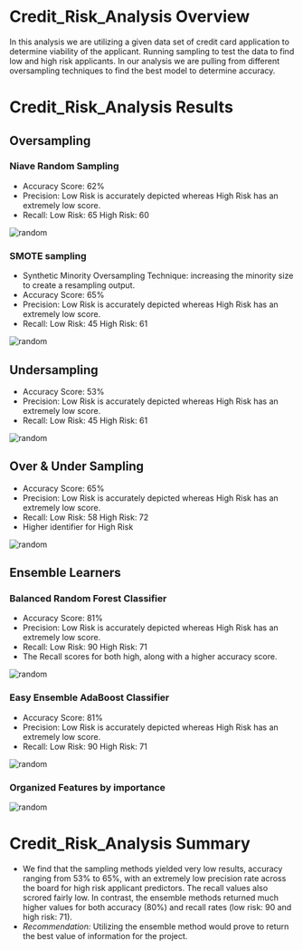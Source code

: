 # Credit_Risk_Analysis Overview

In this analysis we are utilizing a given data set of credit card application to determine viability of the 
applicant. Running sampling to test the data to find low and high risk applicants. In our analysis we are pulling
from different oversampling techniques to find the best model to determine accuracy.


# Credit_Risk_Analysis Results

## Oversampling

### Niave Random Sampling
- Accuracy Score: 62%
- Precision: Low Risk is accurately depicted whereas High Risk has an extremely low score.
- Recall: Low Risk: 65  High Risk: 60 

![random](resources/niave_random.png)

### SMOTE sampling
- Synthetic Minority Oversampling Technique: increasing the minority size to create a resampling output.
- Accuracy Score: 65%
- Precision: Low Risk is accurately depicted whereas High Risk has an extremely low score.
- Recall: Low Risk: 45  High Risk: 61

![random](resources/smote.png)

## Undersampling
- Accuracy Score: 53%
- Precision: Low Risk is accurately depicted whereas High Risk has an extremely low score.
- Recall: Low Risk: 45  High Risk: 61

![random](resources/undersampling.png)

## Over & Under Sampling
- Accuracy Score: 65%
- Precision: Low Risk is accurately depicted whereas High Risk has an extremely low score.
- Recall: Low Risk: 58  High Risk: 72 
- Higher identifier for High Risk 

![random](resources/over_under.png)

## Ensemble Learners

### Balanced Random Forest Classifier
- Accuracy Score: 81%
- Precision: Low Risk is accurately depicted whereas High Risk has an extremely low score.
- Recall: Low Risk: 90  High Risk: 71
- The Recall scores for both high, along with a higher accuracy score.

![random](resources/random_forest.png)

### Easy Ensemble AdaBoost Classifier
- Accuracy Score: 81%
- Precision: Low Risk is accurately depicted whereas High Risk has an extremely low score.
- Recall: Low Risk: 90  High Risk: 71

![random](resources/easy_ensemble.png)

### Organized Features by importance

![random](resources/feature_importance.png)

# Credit_Risk_Analysis Summary

- We find that the sampling methods yielded very low results, accuracy ranging from 53% to 65%, with an extremely
low precision rate across the board for high risk applicant predictors. The recall values also scrored fairly low.
In contrast, the ensemble methods returned much higher values for both accuracy (80%) and recall rates (low risk: 90
and high risk: 71).
- *Recommendation:* Utilizing the ensemble method would prove to return the best value of information for the project. 
